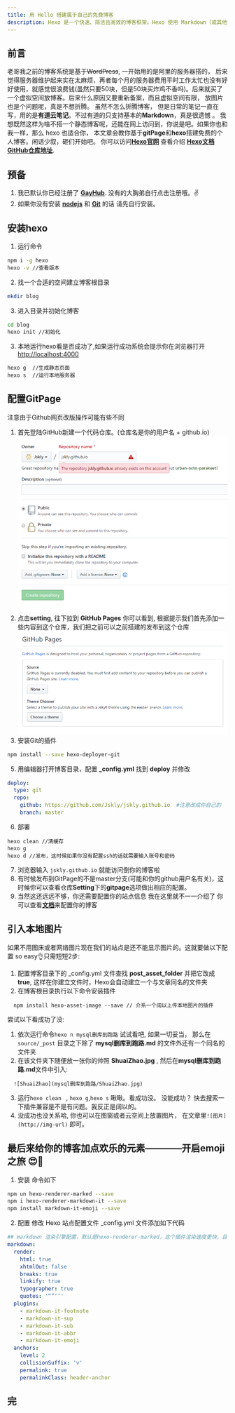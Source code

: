 ```yaml
---
title: 用 Hello 搭建属于自己的免费博客
description: Hexo 是一个快速、简洁且高效的博客框架。Hexo 使用 Markdown（或其他渲染引擎）解析文章，在几秒内，即可利用靓丽的主题生成静态网页。本文是关于 hexo + gitpage 静态博客的搭建，还有一些插件的使用。程序员怎么能没有自己博客呢！
---
```


## 前言
老哥我之前的博客系统是基于~~WordPress~~, 一开始用的是阿里的服务器搭的， 后来觉得服务器维护起来实在太麻烦，再者每个月的服务器费用平时工作太忙也没有好好使用，就感觉很浪费钱(虽然只要50块，但是50块买炸鸡不香吗)。后来就买了一个虚拟空间放博客。后来什么原因又要重新备案，而且虚拟空间有限， 放图片也是个问题呢，真是不想折腾。
虽然不怎么折腾博客， 但是日常的笔记一直在写，用的是**有道云笔记**。不过有道的只支持基本的**Markdown**，真是很遗憾 。
我想既然这样为啥不搭一个静态博客呢，还能在网上访问到，你说是吧。如果你也和我一样，那么 hexo 也适合你， 本文章会教你基于**gitPage**和**hexo**搭建免费的个人博客。闲话少叙，砸们开始吧。
你可以访问[**Hexo官网**](https://hexo.io/) 查看介绍     [**Hexo文档**](https://hexo.io/docs/)  [**GitHub仓库地址**](https://github.com/hexojs/hexo/issues).
## 预备
1. 我已默认你已经注册了 [**GayHub**](https://github.com). 没有的大胸弟自行点击注册哦。:v:
2. 如果你没有安装 [**nodejs**](http://nodejs.cn/) 和 [**Git**](https://git-scm.com/) 的话 请先自行安装。
## 安装hexo
1. 运行命令
```bash
npm i -g hexo
hexo -v //查看版本
```
2. 找一个合适的空间建立博客根目录
```bash
mkdir blog 
```
3. 进入目录并初始化博客
```bash
cd blog
hexo init //初始化
```
3. 本地运行hexo看是否成功了,如果运行成功系统会提示你在浏览器打开 [http://localhost:4000](http://localhost:4000)
```bash
hexo g  //生成静态页面
hexo s  //运行本地服务器
```

## 配置GitPage
注意由于Github网页改版操作可能有些不同
1. 首先登陆GitHub新建一个代码仓库。(仓库名是你的用户名 + github.io)
![new-blog](hello-world/new-blog.jpg)
3. 点击**setting**, 往下拉到 **GitHub Pages** 你可以看到, 根据提示我们首先添加一些内容到这个仓库，我们把之前可以之前搭建的发布到这个仓库
![git-page](hello-world/git-page.jpg)
4. 安装Git的插件
```bash
npm install --save hexo-deployer-git
```
5. 用编辑器打开博客目录，配置 **_config.yml** 找到 **deploy** 并修改
```yml
deploy:
  type: git
  repo: 
    github: https://github.com/Jskly/jskly.github.io  #注意改成你自己的
    branch: master
```
6. 部署
```
hexo clean //清缓存
hexo g 
hexo d //发布，这时候如果你没有配置ssh的话就需要输入账号和密码
```
7. 浏览器输入 `jskly.github.io` 就能访问倒你的博客啦
8. 有时候发布到GitPage的不是master分支(可能和你的github用户名有关)，这时候你可以查看仓库**Setting**下的**gitpage**选项做出相应的配置。
9. 当然这还远远不够，你还需要配置你的站点信息 我在这里就不一一介绍了 你可以查看[**文档**](https://hexo.io/zh-cn/docs/configuration)来配置你的博客

## 引入本地图片
如果不用图床或者网络图片现在我们的站点是还不能显示图片的。这就要做以下配置
so easy👌只需短短2步:
1. 配置博客目录下的 _config.yml 文件查找 **post_asset_folder** 并把它改成**true**, 这样在你建立文件时，Hexo会自动建立一个与文章同名的文件夹
2. 在博客根目录执行以下命令安装插件
```
  npm install hexo-asset-image --save // 介系一个阔以上传本地图片的插件
```
尝试以下看成功了没:
1. 依次运行命令`hexo n mysql删库到跑路` 试试看吧, 如果一切妥当， 那么在 `source/_post` 目录之下除了 **mysql删库到跑路.md** 的文件外还有一个同名的文件夹
2. 在该文件夹下随便放一张你的帅照 **ShuaiZhao.jpg** , 然后在**mysql删库到跑路.md**文件中引入:
```
  ![ShuaiZhao](mysql删库到跑路/ShuaiZhao.jpg)
```
3. 运行`hexo clean ` , `hexo g`,`hexo s` 瞅瞅。看成功没。 没能成功？ 快去搜索一下插件兼容是不是有问题。我反正是阔以的。   
4. 没成功也没关系哈, 你也可以在图窗或者云空间上放置图片， 在文章里`![图片](http://img-url)` 即可。


## 最后来给你的博客加点欢乐的元素————开启emoji之旅 😍🤣

1. 安装
命令如下
```bash
npm un hexo-renderer-marked --save
npm i hexo-renderer-markdown-it --save
npm install markdown-it-emoji --save
```
2. 配置
修改 Hexo 站点配置文件 _config.yml 文件添加如下代码

```yml
## markdown 渲染引擎配置，默认是hexo-renderer-marked，这个插件渲染速度更快，且有新特性
markdown:
  render:
    html: true
    xhtmlOut: false
    breaks: true
    linkify: true
    typographer: true
    quotes: '“”‘’'
  plugins:
    - markdown-it-footnote
    - markdown-it-sup
    - markdown-it-sub
    - markdown-it-abbr
    - markdown-it-emoji
  anchors:
    level: 2
    collisionSuffix: 'v'
    permalink: true
    permalinkClass: header-anchor
```

## 完

